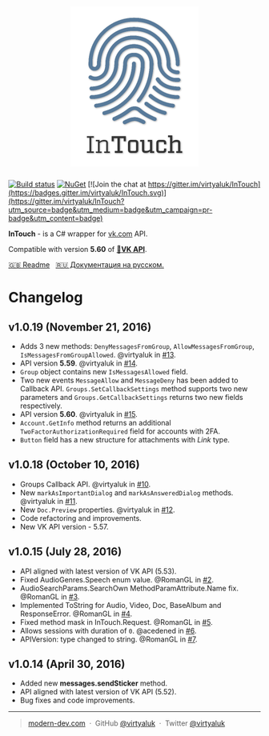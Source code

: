 <h1 align="center"><img width="256" src="media/it-logo.png" alt="InTouch logo" style="clear: right;"><br/></h1>

[![Build status](https://ci.appveyor.com/api/projects/status/m3lbiphdft6bn059?svg=true)](https://ci.appveyor.com/project/virtyaluk/intouch) [![NuGet](https://img.shields.io/nuget/v/ModernDev.InTouch.svg?maxAge=7200)](https://www.nuget.org/packages/ModernDev.InTouch/) [![Join the chat at https://gitter.im/virtyaluk/InTouch](https://badges.gitter.im/virtyaluk/InTouch.svg)](https://gitter.im/virtyaluk/InTouch?utm_source=badge&utm_medium=badge&utm_campaign=pr-badge&utm_content=badge)


**InTouch** - is a C# wrapper for [vk.com](https://vk.com/) API.

Compatible with version **5.60** of **[:link:VK API](https://new.vk.com/dev/versions)**.

[:uk: Readme](README.md) &nbsp; [:ru: Документация на русском.](README.ru.md)

# Changelog

## v1.0.19 (November 21, 2016)
- Adds 3 new methods: `DenyMessagesFromGroup`, `AllowMessagesFromGroup`, `IsMessagesFromGroupAllowed`. @virtyaluk in [#13](https://github.com/virtyaluk/InTouch/pull/13).
- API version **5.59**. @virtyaluk in [#14](https://github.com/virtyaluk/InTouch/pull/14).
 - `Group` object contains new `IsMessagesAllowed` field.
 - Two new events `MessageAllow` and `MessageDeny` has been added to Callback API. `Groups.SetCallbackSettings` method supports two new parameters and `Groups.GetCallbackSettings` returns two new fields respectively.
- API version **5.60**. @virtyaluk in [#15](https://github.com/virtyaluk/InTouch/pull/15).
 - `Account.GetInfo` method returns an additional `TwoFactorAuthorizationRequired` field for accounts with 2FA.
 - `Button` field has a new structure for attachments with *Link* type.

## v1.0.18 (October 10, 2016)
- Groups Callback API. @virtyaluk in [#10](https://github.com/virtyaluk/InTouch/pull/10).
- New `markAsImportantDialog` and `markAsAnsweredDialog` methods. @virtyaluk in [#11](https://github.com/virtyaluk/InTouch/pull/11).
- New `Doc.Preview` properties. @virtyaluk in [#12](https://github.com/virtyaluk/InTouch/pull/12).
- Code refactoring and improvements.
- New VK API version - 5.57.

## v1.0.15 (July 28, 2016)
- API aligned with latest version of VK API (5.53).
- Fixed AudioGenres.Speech enum value. @RomanGL in [#2](https://github.com/virtyaluk/InTouch/pull/2).
- AudioSearchParams.SearchOwn MethodParamAttribute.Name fix. @RomanGL in [#3](https://github.com/virtyaluk/InTouch/pull/3).
- Implemented ToString for Audio, Video, Doc, BaseAlbum and ResponseError. @RomanGL in [#4](https://github.com/virtyaluk/InTouch/pull/4).
- Fixed method mask in InTouch.Request<T>. @RomanGL in [#5](https://github.com/virtyaluk/InTouch/pull/5).
- Allows sessions with duration of `0`. @acedened in [#6](https://github.com/virtyaluk/InTouch/pull/6).
- APIVersion: type changed to string. @RomanGL in [#7](https://github.com/virtyaluk/InTouch/pull/7).

## v1.0.14 (April 30, 2016)

- Added new **messages.sendSticker** method.
- API aligned with latest version of VK API (5.52).
- Bug fixes and code improvements.

---

> [modern-dev.com](http://modern-dev.com) &nbsp;&middot;&nbsp;
> GitHub [@virtyaluk](https://github.com/virtyaluk) &nbsp;&middot;&nbsp;
> Twitter [@virtyaluk](https://twitter.com/virtyaluk)
